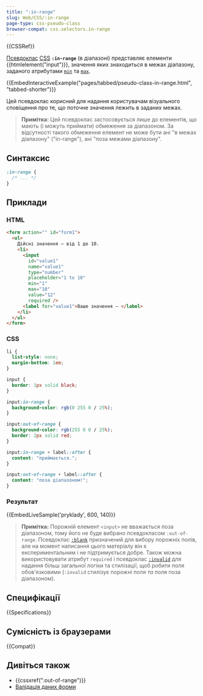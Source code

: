```yaml
---
title: ":in-range"
slug: Web/CSS/:in-range
page-type: css-pseudo-class
browser-compat: css.selectors.in-range
---
```


{{CSSRef}}

[Псевдоклас](/uk/docs/Web/CSS/Pseudo-classes) [CSS](/uk/docs/Web/CSS) **`:in-range`** (в діапазоні) представляє елементи {{htmlelement("input")}}, значення яких знаходиться в межах діапазону, заданого атрибутами [`min`](/uk/docs/Web/HTML/Element/input#min-minimum) та [`max`](/uk/docs/Web/HTML/Element/input#max-maksymum).

{{EmbedInteractiveExample("pages/tabbed/pseudo-class-in-range.html", "tabbed-shorter")}}

Цей псевдоклас корисний для надання користувачам візуального сповіщення про те, що поточне значення лежить в заданих межах.

> **Примітка:** Цей псевдоклас застосовується лише до елементів, що мають (і можуть приймати) обмеження за діапазоном. За відсутності такого обмеження елемент не може бути ані "в межах діапазону" ("in-range"), ані "поза межами діапазону".

## Синтаксис

```css
:in-range {
  /* ... */
}
```

## Приклади

### HTML

```html
<form action="" id="form1">
  <ul>
    Дійсні значення – від 1 до 10.
    <li>
      <input
        id="value1"
        name="value1"
        type="number"
        placeholder="1 to 10"
        min="1"
        max="10"
        value="12"
        required />
      <label for="value1">Ваше значення – </label>
    </li>
  </ul>
</form>
```

### CSS

```css
li {
  list-style: none;
  margin-bottom: 1em;
}

input {
  border: 1px solid black;
}

input:in-range {
  background-color: rgb(0 255 0 / 25%);
}

input:out-of-range {
  background-color: rgb(255 0 0 / 25%);
  border: 2px solid red;
}

input:in-range + label::after {
  content: "приймається.";
}

input:out-of-range + label::after {
  content: "поза діапазоном!";
}
```

### Результат

{{EmbedLiveSample('pryklady', 600, 140)}}

> **Примітка:** Порожній елемент `<input>` не вважається поза діапазоном, тому його не буде вибрано псевдокласом `:out-of-range`. Псевдоклас [`:blank`](/uk/docs/Web/CSS/:blank) призначений для вибору порожніх полів, але на момент написання цього матеріалу він є експериментальним і не підтримується добре. Також можна використовувати атрибут `required` і псевдоклас [`:invalid`](/uk/docs/Web/CSS/:invalid) для надання більш загальної логіки та стилізації, щоб робити поля обов'язковими (`:invalid` стилізує порожні поля _та_ поля поза діапазоном).

## Специфікації

{{Specifications}}

## Сумісність із браузерами

{{Compat}}

## Дивіться також

- {{cssxref(":out-of-range")}}
- [Валідація даних форми](/uk/docs/Learn/Forms/Form_validation)
